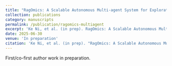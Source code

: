 ```yaml
---
title: "RagOmics: A Scalable Autonomous Multi-agent System for Exploratory Single-Cell Omics Analysis"
collection: publications
category: manuscripts
permalink: /publication/ragomics-multiagent
excerpt: 'Ke Ni, et al. (in prep). RagOmics: A Scalable Autonomous Multi-agent System for Exploratory Single-Cell Omics Analysis.'
date: 2025-06-30
venue: 'In preparation'
citation: 'Ke Ni, et al. (in prep). "RagOmics: A Scalable Autonomous Multi-agent System for Exploratory Single-Cell Omics Analysis."'
---
```


First/co-first author work in preparation.

